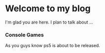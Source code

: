 # Welcome to my blog 

I'm glad you are here. I plan to talk about ...

### Console Games

As you guys know ps5 is about to be released.
